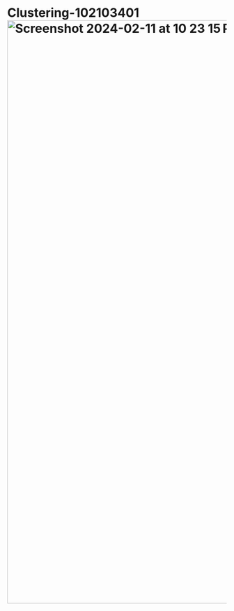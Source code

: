 # Clustering-102103401<img width="1335" alt="Screenshot 2024-02-11 at 10 23 15 PM" src="https://github.com/aashimbansal/Clustering-102103401/assets/91819889/800932ea-1dec-4a07-9041-5aac32e73689">
